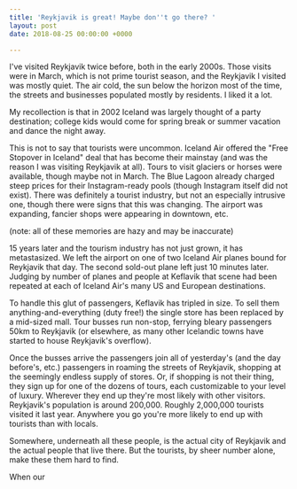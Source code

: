 ```yaml
---
title: 'Reykjavik is great! Maybe don''t go there? '
layout: post
date: 2018-08-25 00:00:00 +0000

---
```

I've visited Reykjavik twice before, both in the early 2000s. Those visits were in March, which is not prime tourist season, and the Reykjavik I visited was mostly quiet. The air cold, the sun below the horizon most of the time, the streets and businesses populated mostly by residents. I liked it a lot.

My recollection is that in 2002 Iceland was largely thought of a party destination; college kids would come for spring break or summer vacation and dance the night away.

This is not to say that tourists were uncommon. Iceland Air offered the "Free Stopover in Iceland" deal that has become their mainstay (and was the reason I was visiting Reykjavik at all). Tours to visit glaciers or horses were available, though maybe not in March. The Blue Lagoon already charged steep prices for their Instagram-ready pools (though Instagram itself did not exist). There was definitely a tourist industry, but not an especially intrusive one, though there were signs that this was changing. The airport was expanding, fancier shops were appearing in downtown, etc.

(note: all of these memories are hazy and may be inaccurate)

15 years later and the tourism industry has not just grown, it has metastasized. We left the airport on one of two Iceland Air planes bound for Reykjavik that day. The second sold-out plane left just 10 minutes later. Judging by number of planes and people at Keflavik that scene had been repeated at each of Iceland Air's many US and European destinations.

To handle this glut of passengers, Keflavik has tripled in size. To sell them anything-and-everything (duty free!) the single store has been replaced by a mid-sized mall. Tour busses run non-stop, ferrying bleary passengers 50km to Reykjavik (or elsewhere, as many other Icelandic towns have started to house Reykjavik's overflow).

Once the busses arrive the passengers join all of yesterday's (and the day before's, etc.) passengers in roaming the streets of Reykjavik, shopping at the seemingly endless supply of stores. Or, if shopping is not their thing, they sign up for one of the dozens of tours, each customizable to your level of luxury. Wherever they end up they're most likely with other visitors. Reykjavik's population is around 200,000. Roughly 2,000,000 tourists visited it last year. Anywhere you go you're more likely to end up with tourists than with locals.

Somewhere, underneath all these people, is the actual city of Reykjavik and the actual people that live there. But the tourists, by sheer number alone, make these them hard to find.

When our 